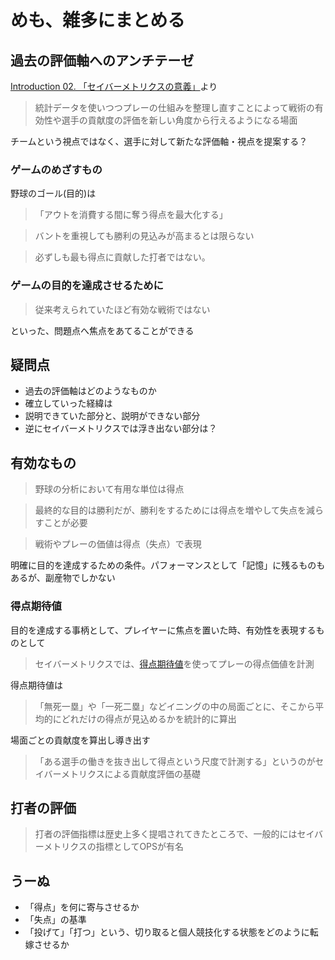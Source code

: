 # めも、雑多にまとめる


## 過去の評価軸へのアンチテーゼ


[Introduction 02. 「セイバーメトリクスの意義」](https://1point02.jp/op/gnav/glossary/gls_explanation.aspx?eid=20002)より


> 統計データを使いつつプレーの仕組みを整理し直すことによって戦術の有効性や選手の貢献度の評価を新しい角度から行えるようになる場面


チームという視点ではなく、選手に対して新たな評価軸・視点を提案する？



### ゲームのめざすもの


野球のゴール(目的)は

> 「アウトを消費する間に奪う得点を最大化する」

> バントを重視しても勝利の見込みが高まるとは限らない

> 必ずしも最も得点に貢献した打者ではない。



### ゲームの目的を達成させるために

> 従来考えられていたほど有効な戦術ではない

といった、問題点へ焦点をあてることができる



## 疑問点

- 過去の評価軸はどのようなものか
- 確立していった経緯は
- 説明できていた部分と、説明ができない部分
- 逆にセイバーメトリクスでは浮き出ない部分は？



## 有効なもの


> 野球の分析において有用な単位は得点


> 最終的な目的は勝利だが、勝利をするためには得点を増やして失点を減らすことが必要


> 戦術やプレーの価値は得点（失点）で表現


明確に目的を達成するための条件。パフォーマンスとして「記憶」に残るものもあるが、副産物でしかない



### 得点期待値

目的を達成する事柄として、プレイヤーに焦点を置いた時、有効性を表現するものとして


> セイバーメトリクスでは、[得点期待値](https://1point02.jp/op/gnav/column/bs/column.aspx?cid=53003)を使ってプレーの得点価値を計測


得点期待値は

> 「無死一塁」や「一死二塁」などイニングの中の局面ごとに、そこから平均的にどれだけの得点が見込めるかを統計的に算出



場面ごとの貢献度を算出し導き出す


> 「ある選手の働きを抜き出して得点という尺度で計測する」というのがセイバーメトリクスによる貢献度評価の基礎




## 打者の評価


> 打者の評価指標は歴史上多く提唱されてきたところで、一般的にはセイバーメトリクスの指標としてOPSが有名




## うーぬ

- 「得点」を何に寄与させるか
- 「失点」の基準
- 「投げて」「打つ」という、切り取ると個人競技化する状態をどのように転嫁させるか




